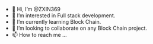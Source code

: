 - 👋 Hi, I’m @ZXIN369
- 👀 I’m interested in Full stack development.
- 🌱 I’m currently learning Block Chain.
- 💞️ I’m looking to collaborate on any Block Chain project.
- 📫 How to reach me ...

<!---
ZXIN369/ZXIN369 is a ✨ special ✨ repository because its `README.md` (this file) appears on your GitHub profile.
You can click the Preview link to take a look at your changes.
--->
